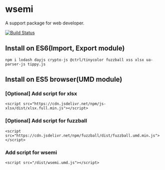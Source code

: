 # wsemi
A support package for web developer.

[![Build Status](https://travis-ci.org/yuda-lyu/wsemi.svg?branch=master)](https://travis-ci.org/yuda-lyu/wsemi)

## Install on ES6(Import, Export module)
```alias
npm i lodash dayjs crypto-js @ctrl/tinycolor fuzzball xss xlsx ua-parser-js tippy.js
```

## Install on ES5 browser(UMD module)
### [Optional] Add script for xlsx
```alias
<script src="https://cdn.jsdelivr.net/npm/js-xlsx/dist/xlsx.full.min.js"></script>
```
### [Optional] Add script for fuzzball
```alias
<script src="https://cdn.jsdelivr.net/npm/fuzzball/dist/fuzzball.umd.min.js"></script>
```
### Add script for wsemi
```alias
<script src="/dist/wsemi.umd.js"></script>
```
